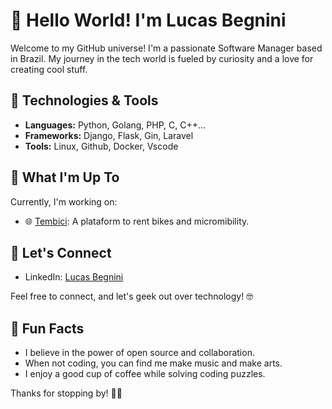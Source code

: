 # 👋 Hello World! I'm Lucas Begnini

Welcome to my GitHub universe! I'm a passionate Software Manager based in Brazil. My journey in the tech world is fueled by curiosity and a love for creating cool stuff.

## 🔧 Technologies & Tools

- **Languages:** Python, Golang, PHP, C, C++...
- **Frameworks:** Django, Flask, Gin, Laravel
- **Tools:** Linux, Github, Docker, Vscode

## 🚀 What I'm Up To

Currently, I'm working on:

- 🌐 [Tembici](https://www.tembici.com.br/pt/): A plataform to rent bikes and micromibility.

## 💬 Let's Connect

- LinkedIn: [Lucas Begnini](https://www.linkedin.com/in/lucasbegnini/)

Feel free to connect, and let's geek out over technology! 🤓

## 🎉 Fun Facts

- I believe in the power of open source and collaboration.
- When not coding, you can find me make music and make arts.
- I enjoy a good cup of coffee while solving coding puzzles.

Thanks for stopping by! 🚀✨
